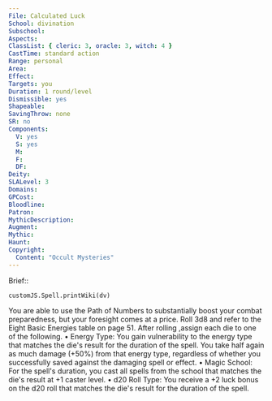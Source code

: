 ```yaml
---
File: Calculated Luck
School: divination
Subschool: 
Aspects: 
ClassList: { cleric: 3, oracle: 3, witch: 4 }
CastTime: standard action
Range: personal
Area: 
Effect: 
Targets: you
Duration: 1 round/level
Dismissible: yes
Shapeable: 
SavingThrow: none
SR: no
Components:
  V: yes
  S: yes
  M: 
  F: 
  DF: 
Deity: 
SLALevel: 3
Domains: 
GPCost: 
Bloodline: 
Patron: 
MythicDescription: 
Augment: 
Mythic: 
Haunt: 
Copyright:
  Content: "Occult Mysteries"
---
```

Brief:: 

```dataviewjs
customJS.Spell.printWiki(dv)
```

You are able to use the Path of Numbers to substantially boost your combat preparedness, but your foresight comes at a price.  Roll 3d8 and refer to the Eight Basic Energies table on page 51.  After rolling ,assign each die to one of the following.  • Energy Type: You gain vulnerability to the energy type that matches the die's result for the duration of the spell. You take half again as much damage (+50%) from that energy type, regardless of whether you successfully saved against the damaging spell or effect.  • Magic School: For the spell's duration, you cast all spells from the school that matches the die's result at +1 caster level.  • d20 Roll Type: You receive a +2 luck bonus on the d20 roll that matches the die's result for the duration of the spell.
